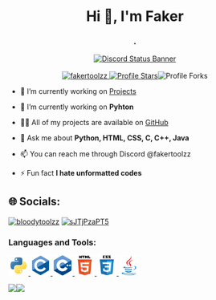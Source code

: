 <h1 align="center">Hi 👋, I'm Faker</h1>
<h3 align="center"> . </h3>


<p align="center"> 
<a href="https://discord.com/users/1182703755129520231">
  <img src=https://discord.c99.nl/widget/theme-3/1182703755129520231.png alt="Discord Status Banner"><br><br>
<img src="https://komarev.com/ghpvc/?username=fakertoolzz&label=Profile%20views&color=5c12df&style=flat" alt="fakertoolzz" />
<img src="https://img.shields.io/badge/dynamic/json?&label=Total%20Stars&color=5c12df&style=flat&style=for-the-badge&query=%24.stars&url=https://api.github-star-counter.workers.dev/user/fakertoolzz" alt="Profile Stars"></a><img src="https://img.shields.io/badge/dynamic/json?&label=Total%20Forks&color=5c12df&style=flat&style=for-the-badge&query=%24.forks&url=https://api.github-star-counter.workers.dev/user/fakertoolzz" alt="Profile Forks"></a>





- 🔭 I’m currently working on [Projects](https://github.com/FakerToolzz/)

- 🌱 I’m currently working on **Pyhton**

- 👨‍💻 All of my projects are available on [GitHub](https://github.com/FakerToolzz?tab=repositories)

- 💬 Ask me about **Python, HTML, CSS, C, C++, Java**

- 📫 You can reach me through Discord @fakertoolzz

- ⚡ Fun fact **I hate unformatted codes**

## 🌐 Socials:
<a href="https://www.youtube.com/c/FakerToolzz" target="blank"><img align="center" src="https://raw.githubusercontent.com/rahuldkjain/github-profile-readme-generator/master/src/images/icons/Social/youtube.svg" alt="bloodytoolzz" height="30" width="40" /></a>
<a href="https://discord.gg/tBfGn9bs" target="blank"><img align="center" src="https://raw.githubusercontent.com/rahuldkjain/github-profile-readme-generator/master/src/images/icons/Social/discord.svg" alt="sJTjPzaPT5" height="30" width="40" /></a>
</p>


<h3 align="left">Languages and Tools:</h3>
<p align="left">
  <a href="https://www.python.org" target="_blank" rel="noreferrer">
    <img src="https://raw.githubusercontent.com/devicons/devicon/master/icons/python/python-original.svg" alt="python" width="40" height="40"/>
  </a>
  <a href="https://en.wikipedia.org/wiki/C_(programming_language)" target="_blank" rel="noreferrer">
    <img src="https://raw.githubusercontent.com/devicons/devicon/master/icons/c/c-original.svg" alt="c" width="40" height="40"/>
  </a>
  <a href="https://en.wikipedia.org/wiki/C%2B%2B" target="_blank" rel="noreferrer">
    <img src="https://raw.githubusercontent.com/devicons/devicon/master/icons/cplusplus/cplusplus-original.svg" alt="cplusplus" width="40" height="40"/>
  </a>
  <a href="https://www.w3.org/html/" target="_blank" rel="noreferrer">
    <img src="https://raw.githubusercontent.com/devicons/devicon/master/icons/html5/html5-original-wordmark.svg" alt="html5" width="40" height="40"/>
  </a>
  <a href="https://www.w3schools.com/css/" target="_blank" rel="noreferrer">
    <img src="https://raw.githubusercontent.com/devicons/devicon/master/icons/css3/css3-original-wordmark.svg" alt="css3" width="40" height="40"/>
  </a>
  <a href="https://www.java.com" target="_blank" rel="noreferrer">
    <img src="https://raw.githubusercontent.com/devicons/devicon/master/icons/java/java-original.svg" alt="java" width="40" height="40"/>
  </a>
</p>



<div>
<a href="https://github-readme-stats.vercel.app/api?username=FakerToolzz&theme=tokyonight">
  <img  align="left" src="https://github-readme-stats.vercel.app/api?username=FakerToolzz&count_private=true&show_icons=true&theme=tokyonight" />
</a>
<a href="https://github-readme-stats.vercel.app/api/top-langs/?username=FakerToolzz&hide=php&theme=tokyonight">
  <img align="left" src="https://github-readme-stats.vercel.app/api/top-langs/?username=FakerToolzz&hide=php&theme=tokyonight" />
</a>
</div>


